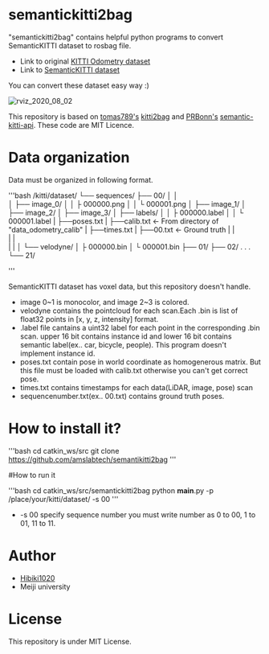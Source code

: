 # semantickitti2bag

"semantickitti2bag" contains helpful python programs to convert SemanticKITTI dataset to rosbag file.

 * Link to original [KITTI Odometry dataset](http://www.cvlibs.net/datasets/kitti/eval_odometry.php)
 * Link to [SemanticKITTI dataset](http://semantic-kitti.org/)

You can convert these dataset easy way :)

![rviz_2020_08_02](https://user-images.githubusercontent.com/60866340/89119958-13a2de80-d4ed-11ea-8ffc-29a5c5f5f420.png)

This repository is based on [tomas789's](https://github.com/tomas789) [kitti2bag](https://github.com/tomas789/kitti2bag) and [PRBonn's](https://github.com/PRBonn) [semantic-kitti-api](https://github.com/PRBonn/semantic-kitti-api). These code are MIT Licence.

# Data organization

Data must be organized in following format.

'''bash
/kitti/dataset/
          └── sequences/
                  ├── 00/
                  │   │   
                  │   ├── image_0/
                  │   │     ├ 000000.png
                  │   │     └ 000001.png
                  │   ├── image_1/
                  │   ├── image_2/
                  │   ├── image_3/
                  │   ├── labels/
                  │   │     ├ 000000.label
                  │   │     └ 000001.label
                  |   ├──poses.txt 
                  |   ├──calib.txt <- From directory of "data_odometry_calib"
                  |   ├──times.txt
                  |   ├──00.txt  <- Ground truth 
                  |   |   
                  |   |   
                  |   | 
                  │   └── velodyne/
                  │         ├ 000000.bin
                  │         └ 000001.bin
                  ├── 01/
                  ├── 02/
                  .
                  .
                  .
                  └── 21/

'''

SemanticKITTI dataset has voxel data, but this repository doesn't handle.

 * image 0~1 is monocolor, and image 2~3 is colored.
 * velodyne contains the pointcloud for each scan.Each .bin is list of float32 points in [x, y, z, intensity] format.
 * .label file cantains a uint32 label for each point in the corresponding .bin scan. upper 16 bit contains instance id and lower 16 bit contains semantic label(ex.. car, bicycle, people). This program doesn't implement instance id.
 * poses.txt contain pose in world coordinate as homogenerous matrix. But this file must be loaded with calib.txt otherwise you can't get correct pose.
 * times.txt contains timestamps for each data(LiDAR, image, pose) scan
 * sequencenumber.txt(ex.. 00.txt) contains ground truth poses. 

# How to install it?

'''bash
cd catkin_ws/src
git clone https://github.com/amslabtech/semantikitti2bag
'''

#How to run it

'''bash
cd catkin_ws/src/semantickitti2bag
python __main__.py -p /place/your/kitti/dataset/ -s 00
'''

 * -s 00 specify sequence number you must write number as 0 to  00, 1 to 01, 11 to 11.

# Author

 * [Hibiki1020](https://github.com/Hibiki1020)
 * Meiji university

# License
This repository is under MIT License.
